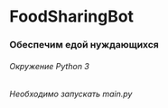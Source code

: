 # FoodSharingBot

### Обеспечим едой нуждающихся


###### Окружение Python 3
###### Необходимо запускать main.py
